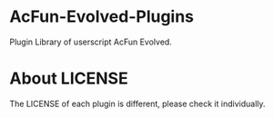 # AcFun-Evolved-Plugins
Plugin Library of userscript AcFun Evolved.

# About LICENSE
The LICENSE of each plugin is different, please check it individually.
